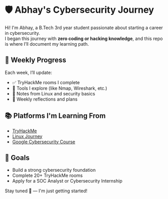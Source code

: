 # 🛡️ Abhay's Cybersecurity Journey

Hi! I'm Abhay, a B.Tech 3rd year student passionate about starting a career in cybersecurity.  
I began this journey with **zero coding or hacking knowledge**, and this repo is where I’ll document my learning path.

## 📅 Weekly Progress
Each week, I’ll update:
- ✅ TryHackMe rooms I complete
- 🧪 Tools I explore (like Nmap, Wireshark, etc.)
- 🧠 Notes from Linux and security basics
- 📝 Weekly reflections and plans

## 📚 Platforms I'm Learning From
- [TryHackMe](https://tryhackme.com/)
- [Linux Journey](https://linuxjourney.com/)
- [Google Cybersecurity Course](https://coursera.org)

## 📌 Goals
- Build a strong cybersecurity foundation
- Complete 20+ TryHackMe rooms
- Apply for a SOC Analyst or Cybersecurity Internship

Stay tuned 👀 — I'm just getting started!
